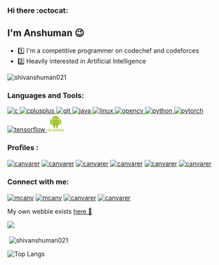 ### Hi there :octocat: 

## I'm Anshuman :wink:

- :one: I'm a competitive programmer on codechef and codeforces
- :two: Heavily interested in Artificial Intelligence

<p align="left"> <img src="https://komarev.com/ghpvc/?username=shivanshuman021" alt="shivanshuman021" /> </p>

<h3 align="left">Languages and Tools:</h3>
<p> <a href="https://www.cprogramming.com/" target="_blank"> <img src="https://devicons.github.io/devicon/devicon.git/icons/c/c-original.svg" alt="c" width="40" height="40"/> </a> <a href="https://www.w3schools.com/cpp/" target="_blank"> <img src="https://devicons.github.io/devicon/devicon.git/icons/cplusplus/cplusplus-original.svg" alt="cplusplus" width="40" height="40"/> </a> <a href="https://git-scm.com/" target="_blank"> <img src="https://www.vectorlogo.zone/logos/git-scm/git-scm-icon.svg" alt="git" width="40" height="40"/> </a> <a href="https://www.java.com" target="_blank"> <img src="https://devicons.github.io/devicon/devicon.git/icons/java/java-original-wordmark.svg" alt="java" width="40" height="40"/> </a> <a href="https://www.linux.org/" target="_blank"> <img src="https://devicons.github.io/devicon/devicon.git/icons/linux/linux-original.svg" alt="linux" width="40" height="40"/> </a> <a href="https://opencv.org/" target="_blank"> <img src="https://www.vectorlogo.zone/logos/opencv/opencv-icon.svg" alt="opencv" width="40" height="40"/> </a> <a href="https://www.postgresql.org" target="_blank"> <a href="https://www.python.org" target="_blank"> <img src="https://devicons.github.io/devicon/devicon.git/icons/python/python-original.svg" alt="python" width="40" height="40"/> </a> <a href="https://pytorch.org/" target="_blank"> <img src="https://www.vectorlogo.zone/logos/pytorch/pytorch-icon.svg" alt="pytorch" width="40" height="40"/> </a> <a href="https://www.tensorflow.org" target="_blank"> <img src="https://www.vectorlogo.zone/logos/tensorflow/tensorflow-icon.svg" alt="tensorflow" width="40" height="40"/> </a> <a href="https://www.developer.android.com" target="_blank"> <img src="https://github.com/devicons/devicon/blob/master/icons/android/android-plain-wordmark.svg" alt="android-studio" width="40" height="40"/> </a></p>

<h3 align="left">Profiles : </h3>
<p> <a href="https://codeforces.com/shivanshuman021" target="blank"><img align="center" src="https://cdn.jsdelivr.net/npm/simple-icons@3.0.1/icons/codeforces.svg" alt="canvarer" height="30" width="40" /></a>
<a href="https://hackerrank.com/shivanshuman021" target="blank"><img align="center" src="https://cdn.jsdelivr.net/npm/simple-icons@3.0.1/icons/hackerrank.svg" alt="canvarer" height="30" width="40" /></a>
<a href="https://hackerearth.com/shivanshuman021" target="blank"><img align="center" src="https://cdn.jsdelivr.net/npm/simple-icons@3.0.1/icons/hackerearth.svg" alt="canvarer" height="30" width="40" /></a>
<a href="https://codechef.com/boruto_uz" target="blank"><img align="center" src="https://cdn.jsdelivr.net/npm/simple-icons@3.0.1/icons/codechef.svg" alt="canvarer" height="30" width="40" /></a>
<a href="https://leetcode.com/shivanshuman021" target="blank"><img align="center" src="https://cdn.jsdelivr.net/npm/simple-icons@3.0.1/icons/leetcode.svg" alt="canvarer" height="30" width="40" /></a>
<a href="https://kaggle.com/shivanshuman021" target="blank"><img align="center" src="https://cdn.jsdelivr.net/npm/simple-icons@3.0.1/icons/kaggle.svg" alt="canvarer" height="30" width="40" /></a>
</p>


<p align="left">
<h3 align="left">Connect with me:</h3>
<a href="https://linkedin.com/in/anshuman-mishra-warangal" target="blank"><img align="center" src="https://cdn.jsdelivr.net/npm/simple-icons@3.0.1/icons/linkedin.svg" alt="mcanv" height="30" width="40" /></a>
<a href="https://twitter.com/in/shivanshuman021" target="blank"><img align="center" src="https://cdn.jsdelivr.net/npm/simple-icons@3.0.1/icons/twitter.svg" alt="mcanv" height="30" width="40" /></a>
<a href="https://instagram.com/era_of_exorcism" target="blank"><img align="center" src="https://cdn.jsdelivr.net/npm/simple-icons@3.0.1/icons/instagram.svg" alt="canvarer" height="30" width="40" /></a>
<a href="https://www.facebook.com/profile.php?id=100027935993418" target="blank"><img align="center" src="https://cdn.jsdelivr.net/npm/simple-icons@3.0.1/icons/facebook.svg" alt="canvarer" height="30" width="40" /></a>
</p>

My own webbie exists [here :runner:](https://shivanshuman021.github.io)


<img src="https://github-profile-trophy.vercel.app/?username=shivanshuman021&column=3&margin-w=15&margin-h=15 (https://github.com/ryo-ma/github-profile-trophy)">

<p>&nbsp;<img align="center" src="https://github-readme-stats.vercel.app/api?username=shivanshuman021&show_icons=true&count_private=false" alt="shivanshuman021" /></p>

![Top Langs](https://github-readme-stats.vercel.app/api/top-langs/?username=shivanshuman021&layout=compact)
